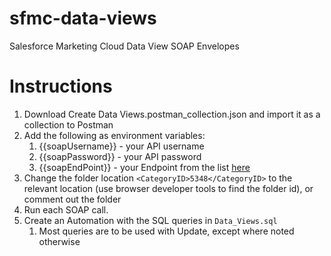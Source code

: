 # sfmc-data-views
Salesforce Marketing Cloud Data View SOAP Envelopes

# Instructions
1. Download Create Data Views.postman_collection.json and import it as a collection to Postman
1. Add the following as environment variables: 
	1. {{soapUsername}} - your API username
	1. {{soapPassword}} - your API password
	1. {{soapEndPoint}} - your Endpoint from the list [here](https://developer.salesforce.com/docs/atlas.en-us.noversion.mc-apis.meta/mc-apis/wsdl-endpoint-links.htm)
1. Change the folder location ```<CategoryID>5348</CategoryID>``` to the relevant location (use browser developer tools to find the folder id), or comment out the folder
1. Run each SOAP call. 
1. Create an Automation with the SQL queries in ```Data_Views.sql``` 
	1. Most queries are to be used with Update, except where noted otherwise